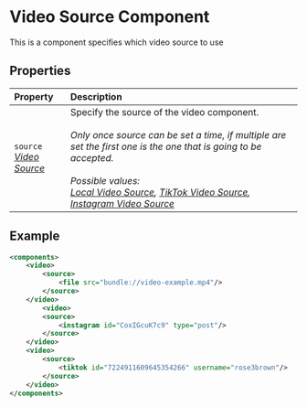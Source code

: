 # Video Source Component

This is a component specifies which video source to use


## Properties
| Property                                     | Description                                                                                                                                                                                                                                                                                                                                |
| :------------------------------------------- | :----------------------------------------------------------------------------------------------------------------------------------------------------------------------------------------------------------------------------------------------------------------------------------------------------------------------------------------- |
| `source` <br/> _‌[Video Source](./Source.md)_ | Specify the source of the video component. <br/><br/> _Only once source can be set a time, if multiple are set the first one is the one that is going to be accepted._ </br> </br>_Possible values: <br> [Local Video Source](./LocalSource.md), [TikTok Video Source](./TikTokSource.md), [Instagram Video Source](./InstagramSource.md)_ |

## Example
```xml
<components>
	<video>
		<source>
			<file src="bundle://video-example.mp4"/>
		</source>
	</video>
		<video>
		<source>
			<instagram id="CoxIGcuK7c9" type="post"/>
		</source>
	</video>
	<video>
		<source>
			<tiktok id="7224911609645354266" username="rose3brown"/>
		</source>
	</video>
</components>
```